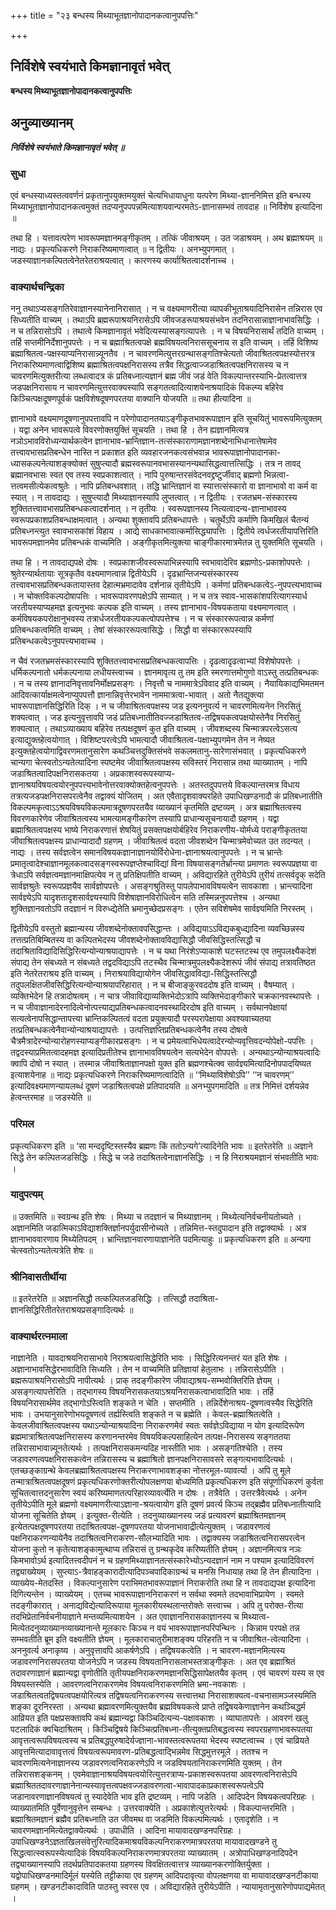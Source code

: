 +++
title = "२३ बन्धस्य मिथ्याभूतज्ञानोपादानकत्वानुपपत्तिः"

+++


## निर्विशेषे स्वयंभाते किमज्ञानावृतं भवेत्

**बन्धस्य मिथ्याभूतज्ञानोपादानकत्वानुपपत्तिः**

## **अनुव्याख्यानम्**

***निर्विशेषे स्वयंभाते किमज्ञानावृतं भवेत् ॥***

### **सुधा**

एवं बन्धस्याध्यस्तत्ववर्णनं प्रकृतानुपयुक्तमयुक्तं चेत्यभिधायाधुना यत्परेण मिथ्या-ज्ञाननिमित्त इति बन्धस्य मिथ्याभूताज्ञानोपादानकत्वमुक्तं तदप्यनुपपपन्नमित्याशयवान्परमतेऽ-ज्ञानासम्भवं तावदाह ॥ निर्विशेष इत्यादिना ॥

तथा हि । यत्तावत्परेण भावरूपमज्ञानमङ्गीकृतम् । तत्किं जीवाश्रयम् । उत जडाश्रयम् । अथ ब्रह्माश्रयम् ॥ नाद्यः । प्रकृत्यधिकरणे निराकरिष्यमाणत्वात् ॥ न द्वितीयः । अनभ्युपगमात् । जडस्याज्ञानकल्पितत्वेनेतरेतराश्रयत्वात् । कारणस्य कार्याश्रितत्वादर्शनाच्च ।

### **वाक्यार्थचन्द्रिका**

ननु तथाऽप्यसङ्गतिरेवाज्ञानस्यानेनानिरासात् । न च वक्ष्यमाणरीत्या व्यापकीभूताश्रयादिनिरासेन तन्निरास एव सिध्यतीति वाच्यम् । तथाऽपि ब्रह्मरूपाश्रयनिरासेऽपि जीवजडरूपाश्रयसंभवेन तदनिरासान्नाज्ञानाभावसिद्धिः । न च तन्निरासोऽपि । तथात्वे किमज्ञानावृतं भवेदित्यस्यासङ्गत्यापत्तेः । न च विषयनिरासार्थं तदिति वाच्यम् । तर्हि सप्तमीनिर्देशानुपपत्तेः । न च ब्रह्माश्रितत्वपक्षे ब्रह्मविषयत्वनिराससूचनाय स इति वाच्यम् । तर्हि विशिष्य ब्रह्माश्रितत्व-पक्षस्याप्यनिरासान्न्यूनतैव । न चावरणमित्युत्तरग्रन्थासङ्गतिश्चेत्यतो जीवाश्रितत्वपक्षस्योत्तरत्र निराकरिष्यमाणत्वाद्विशिष्य ब्रह्माश्रितत्वपक्षनिरासस्य तत्रैव सिद्धत्वाज्जडाश्रितत्वपक्षनिरासस्य च न चावरणमित्युक्तरीत्या लब्धत्वादत्र कं प्रतिबध्नात्यज्ञानं ब्रह्म जीवं जडं वेति विकल्पान्तरस्याभि-प्रेतत्वात्तत्र जडपक्षनिरासाय न चावरणमित्युत्तरवाक्यस्यापि सङ्गतत्वादित्याशयेनाश्रयादिकं विकल्प्य बहिरेव किञ्चित्पक्षदूषणपूर्वकं पक्षविशेषदूषणपरतया वाक्यानि योजयति ॥ तथा हीत्यादिना ॥

ज्ञानाभावे वक्ष्यमाणदूषणानुपपत्तावपि न परेणोपादानतयाऽङ्गीकृतभावरूपाज्ञान इति सूचयितुं भावरूपमित्युक्तम् । यद्वा अनेन भावरूपत्वे विवरणोक्तयुक्तिं सूचयति । तथा हि । तेन ह्यज्ञानमित्यत्र नञोऽभावविरोध्यन्यार्थकत्वेन ज्ञानाभाव-भ्रान्तिज्ञान-तत्संस्काराणामज्ञानशब्देनाभिधानात्तेषामेव तत्त्वावभासप्रतिबन्धेन नास्ति न प्रकाशत इति व्यवहारजनकत्वसंभवान्न भावरूपाज्ञानोपादानका-ध्यासकल्पनेत्याशङ्क्योक्तं सुषुप्त्यादौ ब्रह्मस्वरूपानवभासस्यानन्यथासिद्धत्वात्तत्सिद्धिः । तत्र न तावद् ब्रह्मानवभासः स्वत एव तस्य स्वप्रकाशत्वात् । नापि पुरुषान्तरसंवेदनवद्द्रष्टुर्जीवाद् ब्रह्मणो भिन्नत्वा-त्तत्वमसीत्येकत्वश्रुतेः । नापि प्रतिबन्धवशात् । तद्धि भ्रान्तिज्ञानं वा स्यात्तत्संस्कारो वा ज्ञानाभावो वा कर्म वा स्यात् । न तावदाद्यः । सुषुप्त्यादौ मिथ्याज्ञानस्यापि लुप्तत्वात् । न द्वितीयः । रजतभ्रम-संस्कारस्य शुक्तितत्त्वावभासप्रतिबन्धकत्वादर्शनात् । न तृतीयः । स्वरूपज्ञानस्य नित्यत्वादन्य-ज्ञानाभावस्य स्वरूपप्रकाशप्रतिबन्धाक्षमत्वात् । अन्यथा शुक्तावपि प्रतिबन्धापत्तेः । चतुर्थेऽपि कर्माणि किमखिलं चैतन्यं प्रतिबध्नन्त्युत स्वावभासकांशं विहाय । आद्ये साधकाभावात्कर्मासिद्ध्यापत्तिः । द्वितीये त्वर्धजरतीयापत्तिरिति भावरूपमज्ञानमेव प्रतिबन्धकं वाच्यमिति । अङ्गीकृतमित्युक्त्या चाङ्गीकारमात्रमेतन्न तु युक्तमिति सूचयति ।

तथा हि । न तावदाद्यपक्षे दोषः । स्वप्रकाशजीवस्वरूपाभिन्नस्यापि स्वभावादेरिव ब्रह्मणोऽ-प्रकाशोपपत्तेः । श्रुतेरन्यार्थतायाः सूत्रकृतैव वक्ष्यमाणत्वान्न द्वितीयेऽपि । दृढभ्रान्तिजन्यसंस्कारस्य तत्त्वावभासप्रतिबन्धकतायास्तव देहात्मभ्रमादावेव दर्शनान्न तृतीयेऽपि । कर्मणां प्रतिबन्धकत्वेऽ-नुपपत्त्यभावाच्च । न चोक्तविकल्पदोषापत्तिः । भावरूपावरणपक्षेऽपि साम्यात् । न च तत्र स्वाव-भासकांशपरित्यागस्यार्ध जरतीयस्याप्यहमज्ञ इत्यनुभवः कल्पक इति वाच्यम् । तस्य ज्ञानाभाव-विषयकताया वक्ष्यमाणत्वात् । कर्मविषयकपरोक्षानुभवस्य तत्रार्धजरतीयकल्पकत्वोपपत्तेश्च । न च संस्काररूपत्वान्न कर्मणां प्रतिबन्धकत्वमिति वाच्यम् । तेषां संस्काररूपत्वासिद्धेः । सिद्धौ वा संस्काररूपस्यापि प्रतिबन्धकत्वेऽनुपपत्त्यभावाच्च ।

न चैवं रजतभ्रमसंस्कारस्यापि शुक्तितत्त्वावभासप्रतिबन्धकत्वापत्तिः । दृढत्वादृढत्वाभ्यां विशेषोपपत्तेः । धर्मिकल्पनातो धर्मकल्पनाया लधीयस्त्वाच्च । ज्ञानमावृत्य तु तम इति स्मरणात्तमोगुणो वाऽस्तु तत्प्रतिबन्धकः । न च तस्य ज्ञानादनिवृत्तावनिर्मोक्षप्रसङ्गः । निवृत्तौ च नाममात्रेऽविवाद इति वाच्यम् । नैयायिकाद्यभिमतमन आदिवत्कार्याक्षमत्वेनाप्युपपत्तौ ज्ञानान्निवृत्तेरभावेन नाममात्रत्वा-भावात् । अतो नैतद्युक्त्या भावरूपाज्ञानसिद्धिरिति दिक् । न च जीवाश्रितत्वपक्षस्य जड इत्यननुवर्त्य न चावरणमित्यनेन निरसितुं शक्यत्वात् । जड इत्यनुवृत्तावपि जडं प्रतिबध्नातीतिवज्जडाश्रितत्व-तद्विषयकत्वपक्षयोस्तेनैव निरसितुं शक्यत्वात् । तथाऽव्याख्याय बहिरेव तत्पक्षदूषणं कुत इति वाच्यम् । जीवशब्दस्य चिन्मात्रपरत्वेऽसत्य इत्याद्युक्तहेत्वयोगात् । विशिष्टपरत्वेऽपि भामत्यादौ जीवाश्रितत्व-पक्षाभ्युपगमेन तेन न नेष्यत इत्युक्तहेत्वयोगाद्विवरणमतानुसारेण कथञ्चित्तदुक्तिसंभवे सकलमतानु-सारेणासंभवात् । प्रकृत्यधिकरणे चान्यगा चेत्स्वतोऽन्यतेत्यादिना स्पष्टमेव जीवाश्रितत्वपक्षस्य सविस्तरं निरासान्न तथा व्याख्यातम् । नापि जडाश्रितत्वादिपक्षनिरासकतया । अप्रकाशस्वरूपस्याप्य-ज्ञानाश्रयविषयत्वयोरनुपपत्त्यभावेनोत्तरवाक्योक्तहेत्वनुपपत्तेः । अतस्तदुपपत्तये विकल्पान्तरमत्र विधाय तत्रत्यजडपक्षनिरासपरत्वेनैव तद्वाक्यं योजितम् । अत एवैतादृशवाक्यरहिते उपाधिखण्डनादौ कं प्रतिबध्नातीति विकल्पमकृत्वाऽऽश्रयविषयविकल्पमात्रदूषणपरतयैव व्याख्यानं कृतमिति द्रष्टव्यम् । अत्र ब्रह्माश्रितत्वस्य विवरणकारेणेव जीवाश्रितत्वस्य भामत्यामङ्गीकारेण तस्यापि प्राधान्यसूचनायादौ ग्रहणम् । यद्वा ब्रह्माश्रितत्वपक्षस्य भाष्ये निराकरणात्तं शेषयितुं प्रसक्तपक्षयोर्बहिरेव निराकरणीय-योर्मध्ये पराङ्गीकृततया जीवाश्रितत्वपक्षस्य प्राधान्यादादौ ग्रहणम् । जीवाश्रितत्वं वदता जीवशब्देन चिन्मात्रमेवोच्यत उत तदन्यत् । नाद्यः । तस्य सर्वज्ञत्वेन समानविषयकज्ञानाज्ञानयोर्विरोधेना-ज्ञानाश्रयत्वानुपपत्तेः । न च भ्रान्तेः प्रमातृत्वादेश्चाज्ञानमूलकत्वादसङ्गस्वरूपज्ञप्तेश्चाविद्यां विना विषयासङ्गतेर्भ्रान्त्या प्रमाणतः स्वरूपप्रज्ञया वा त्रेधाऽपि सर्वज्ञत्वमज्ञानमाक्षिपत्येव न तु प्रतिक्षिपतीति वाच्यम् । अविद्यारहिते तुरीयेऽपि तुरीयं तत्सर्वदृक् सदेति सार्वज्ञश्रुतेः स्वरूपप्रज्ञयैव सार्वज्ञोपपत्तेः । असङ्गश्रुतिस्तु पापलेपाभावविषयत्वेन सावकाशा । भ्रान्त्यादिना सार्वज्ञ्येऽपि यादृशतादृशसार्वज्ञ्यस्यापि विशेषाज्ञानविरोधित्वेन सति तस्मिन्ननुपपत्तेश्च । अन्यथा शुक्तिज्ञानवतोऽपि तदज्ञानं न विरुध्द्येतेति भ्रमानुच्छेदप्रसङ्गः । एतेन सविशेषमेव सार्वज्ञ्यमिति निरस्तम् ।

द्वितीयेऽपि वस्तुतो ब्रह्मान्यस्य जीवशब्देनोक्तावपसिद्धान्तः । अविद्ययाऽऽविद्यकबुध्द्यादिना व्यवच्छिन्नस्य तत्तत्प्रतिबिम्बितस्य वा कल्पितभेदस्य जीवशब्देनोक्तावविद्यासिद्धौ जीवसिद्धिस्तत्सिद्धौ च तदाश्रिताविद्यादिसिद्धिरित्यन्योन्याश्रयाद्यापत्तेः । न च यथा निरंशेऽप्याकाशे घटस्तटस्थ एव तमुपलक्ष्यैकदेशं संपाद्य तेन संबध्यते न संबध्यते तद्वदविद्याऽपि तटस्थैव चिन्मात्रमुपलक्ष्यैकदेशरूपं जीवं संपाद्य तत्रावतिष्ठत इति नेतरेतराश्रय इति वाच्यम् । निराश्रयाविद्यायोगेन जीवसिद्धावविद्या-सिद्धिस्तत्सिद्धौ तदुपलक्षितजीवसिद्धिरित्यन्योन्याश्रयापरिहारात् । न च बीजाङ्कुरवददोष इति वाच्यम् । वैषम्यात् । व्यक्तिभेदेन हि तत्रादोषत्वम् । न चात्र जीवाविद्याव्यक्तिभेदोऽत्रापि व्यक्तिभेदाङ्गीकारे चक्रकानवस्थापत्तेः । न च जीवाज्ञानादेरनादित्वेनोत्पत्त्याद्यप्रतिबन्धकत्वादनवस्थादिरदोष इति वाच्यम् । सर्वथानपेक्षायां सत्यत्वेनापसिद्धान्तापत्त्या भ्रान्तिकल्पितत्वं वदता प्रयुक्त्यादौ परस्परापेक्षाया अवश्यवाच्यतया तत्प्रतिबन्धकत्वेनैवान्योन्याश्रयाद्यापत्तेः । उत्पत्तिज्ञप्तिप्रतिबन्धकत्वेनैव तस्य दोषत्वे चैत्रमैत्रादेरन्योन्यारोहणस्याप्यङ्गीकारप्रसङ्गः । न च प्रमेयत्वाभिधेयत्वादेरन्योन्यवृत्तिवदन्योपेक्षो-पपत्तिः । तद्वदस्याप्रमितत्वादहमज्ञ इत्यादिप्रतीतेश्च ज्ञानाभावविषयत्वेन सत्यभेदेन वोपपत्तेः । अन्यथाऽन्योन्याश्रयत्वादिः क्वापि दोषो न स्यात् । तस्मान्न जीवाश्रिताज्ञानपक्षो युक्त इति ब्रह्मणश्चेत्क्व सार्वज्ञ्यमित्यादिनोपपादयिष्यत इत्याशयेनाह ॥ नाद्यः प्रकृत्यधिकरणे निराकरिष्यमाणत्वादिति ॥ ‘‘मिथ्याविशेषोऽपि’’ ‘‘न चावरणम्’’ इत्यादिवक्ष्यमाणन्यायलब्धं दूषणं जडाश्रितत्वपक्षे प्रतिपादयति ॥ अनभ्युपगमादिति ॥ तत्र निमित्तं दर्शयन्नेव हेत्वन्तरमाह ॥ जडस्येति ॥

### **परिमल**

प्रकृत्यधिकरण इति ॥ ‘सा मन्ददृष्टिस्तस्यैव ब्रह्मणः किं ततोऽन्यगे’त्यादिनेति भावः ॥ इतरेतरेति ॥ अज्ञाने सिद्धे तेन कल्पितजडसिद्धिः । सिद्धे च जडे तदाश्रितत्वेनाज्ञानसिद्धिः । न हि निराश्रयमज्ञानं संभवतीति भावः ।

### **यादुपत्यम्**

॥ उक्तमिति ॥ स्वग्रन्थ इति शेषः । मिथ्या च तदज्ञानं च मिथ्याज्ञानम् । मिथ्येत्यनिर्वचनीयतोच्यते । अज्ञानमिति जडात्मिकाऽविद्याशक्तिर्ज्ञानपर्युदासीनोच्यते । तन्निमित्त-स्तदुपादान इति तद्वाक्यार्थः । अत्र ज्ञानाभाववारणाय मिथ्येतिपदम् । भ्रान्तिज्ञानवारणायाज्ञानेति पदमित्याहुः ॥ प्रकृत्यधिकरण इति ॥ अन्यगा चेत्स्वतोऽन्यतेत्यत्रेति शेषः ॥

### **श्रीनिवासतीर्थीया**

॥ इतरेतरेति ॥ अज्ञानसिद्धौ तत्कल्पितजडसिद्धिः । तत्सिद्धौ तदाश्रिता-ज्ञानसिद्धिरितीतरेतराश्रयप्रसङ्गादित्यर्थः ॥

### **वाक्यार्थरत्नमाला**

नाज्ञानेति । यावदाश्रयनिरासाभावे निराश्रयत्वासिद्धेरिति भावः । सिद्धिरित्यनन्तरं यत इति शेषः । अज्ञानाभावसिद्धेरभावादिति सिध्यति । तेन न वाच्यमिति प्रतिज्ञायां हेतुलाभः । तन्निरासेऽपीति । ब्रह्मरूपाश्रयनिरासोऽपि नापीत्यर्थः । प्राक् तदङ्गीकारेण जीवाद्याश्रय-सम्भवोक्तिरिति ज्ञेयम् । असङ्गत्यापत्तेरिति । तद्भागस्य विषयनिरासकतयाऽश्रयनिरासकत्वाभावादिति भावः । तर्हि विषयनिरासार्थमेव तद्भागोऽस्त्विति शङ्कते न चेति । सप्तमीति । तन्निर्देशेनाश्रय-दूषणत्वस्यैव सिद्धेरिति भावः । उभयानुसारेणोभयदूषणत्वं तर्ह्यस्त्विति शङ्कते न च ब्रह्मेति । केवल-ब्रह्माश्रितत्वेति । केवलजीवाश्रितत्वपक्षस्य यथाऽन्योन्याश्रयादिना निराकरणमेवं स्वतः सर्वज्ञेऽविद्याया न योग इत्यादिरूपेण ब्रह्ममात्राश्रितत्वपक्षनिरासस्य करणानन्तरमेव विषयविकल्पसाहित्येन तत्पक्ष-निरासस्य सङ्गततया तन्निरासाभावान्न्यूनतेत्यर्थः । तत्पक्षनिरासकमन्यदिह नास्तीति भावः । असङ्गतिश्चेति । तस्य जडावरणत्वपक्षनिरासकत्वेन तन्निरासस्य च ब्रह्माश्रितो ज्ञानपक्षनिरासावसरे सङ्गत्यभावादित्यर्थः । एतच्छङ्काग्रन्थे केवलब्रह्माश्रितत्वपक्षस्य निराकरणाभावशङ्का नोत्तरमूल-व्यावर्त्या । अपि तु मूले तन्मात्राश्रितत्वपक्षदूषणं प्रकृत्यधिकरणोक्तरीत्योपलक्षणया बोध्यमिति प्रकृत्यधिकरण इति संपूर्णाधिकरणं कुर्वता सूचितत्वात्तदनुसारेण स्वयं करिष्यमाणतत्परिहारव्यावर्त्येति न दोषः । तत्रैवेति । उत्तरत्रैवेत्यर्थः । अनेन तृतीयेऽपीति मूले ब्रह्मणो वक्ष्यमाणरीत्याऽज्ञाना-श्रयत्वायोग इति दूषणं प्रवर्त्य किञ्च तद्ब्रह्मैव प्रतिबध्नातीत्यादि योजना सूचितेति ज्ञेयम् । इत्युक्त-रीत्येति । तदनुव्याख्यानस्य जडं प्रत्यावरणं ब्रह्माश्रितमज्ञानम् इत्येतत्पक्षदूषणपरतया तदाश्रितत्वपक्ष-दूषणपरतया योजनाभावाद्रीत्येत्युक्तम् । जडावरणत्वं पक्षनिराकरणन्यायेनैव तदाश्रितत्वनिराकरण-सौलभ्यादिति भावः । तद्वाक्यस्य जडाश्रितत्वनिरासपरत्वेन योजना कुतो न कृतेत्याशङ्कामुत्थाप्य तन्निरासं तु ग्रन्थकृदेव करिष्यतीति ज्ञेयम् । अज्ञानमित्यत्र नञः किमभावोऽर्थ इत्यादितत्त्वदीपनं न च ग्रहणमिथ्याज्ञानतत्संस्कारेभ्योऽन्यदज्ञानं नाम न पश्याम इत्यादिविवरणं तद्व्याख्येयम् । सुप्त्याऽ-त्रैवाहङ्कारादीत्यादिपञ्चपादिकाग्रन्थं च मनसि निधायाह तथा हि तेन हीत्यादिना । व्याख्येय-मेतदस्ति । विकल्पानुसारेण पराभिमतभावरूपाज्ञानं निराकरोति तथा हि न तावदाद्यपक्ष इत्यादिना दिगित्यन्तेन । व्याख्येयम् । एतच्च भावरूपाज्ञाननिराकरणं न सर्वथा स्वमते तदभावाभिप्रायेण । स्वमते तदङ्गीकारात् । अनाद्यविद्येत्यादिरूपाया मूलकारीयस्थलान्तरोक्तेः सत्त्वाच्च । अपि तु परोक्त-रीत्या तदभिप्रेतानिर्वचनीयाज्ञाने मन्तव्यमित्याशयेन । अत एवाज्ञाननिरासकाज्ञानस्य च मिथ्यात्व-मित्येतदनुव्याख्यानव्याख्यानान्ते मूलकारः किञ्च न वयं भावरूपाज्ञानपरिपन्थिनः । किन्नाम परपक्षे तन्न सम्भवतीति ब्रूम इति वक्ष्यतीति ज्ञेयम् । मूलकाराचातुरीमाशङ्क्य परिहरति न च जीवाश्रित-त्वेत्यादिना । अननुवर्त्य अनाकृष्य । अनुवृत्तावपि आकर्षणेऽपि । तद्विषयकत्वेति । न चावरण-मज्ञानमित्यस्य जडावरणनिरासपरतया योजनेऽपि न जडस्य विषयतानिरासलाभस्तत्राङ्गीकृतः । अत एव ब्रह्माश्रितं तदावरणाज्ञानं ब्रह्मान्यद्वा वृणोतीति तृतीयपक्षनिराकरणमज्ञानसिद्धिसापेक्षतयैव कृतम् । एवं चावरणं यस्य स एव विषयस्तस्येति । आवरणत्वनिराकरणमेव विषयत्वनिराकरणमिति भ्रमा-नवकाशः । जडाश्रितत्वतद्विषयत्वपक्षयोरित्यत्र तद्विषयत्वनिराकरणस्य सत्त्वात्तथा निरासाशक्यत्व-वचनासामञ्जस्यमिति शङ्का दूरनिरस्ता । अन्यथा ब्रह्मावरणमित्युक्तयैव ब्रह्मविषयकत्वे प्राप्ते तद्विषयकेणाज्ञानेन कथञ्चिद्धर्म आव्रियत इति पक्षप्रसक्तावपि कथं ब्रह्मान्यद्वा किञ्चिदित्यन्य-पक्षावकाशः । व्याघातापत्तेः । आवरणं खलु पटलादिकं क्वचिदाश्रितम् । किञ्चिद्विषये किञ्चित्प्रतिबध्ना-तीत्युक्तप्रतिबद्धत्वस्य स्वपरग्रहणाभावरूपतया आवृत्तत्वरूपविषयत्वस्य च प्रतिबद्धपुरुषादेर्यज्ज्ञाना-भावस्तत्वरूपतया भेदस्य स्पष्टत्वाच्च । एवं चाव्रियते आवृत्तमित्यादावावृत्तत्वं विषयत्वरूपमावरण-प्रतिबद्धत्वाद्भिन्नमेव सिद्धमुत्तरमूले । ततश्च न चावरणमित्यनेनाज्ञानस्य जडावरणत्वनिराकरणेऽपि न जडविषयतानिराकरणमिति युक्तम् । तेन तन्निरासशङ्कनम् । एवमेवाज्ञानाश्रयविषयत्वयोरित्युत्तरत्राप्य-प्रकाशस्वरूपतया आवरणत्वनिरासेऽपि ब्रह्माश्रिततदावरणाज्ञानेनान्यस्यावृत्तत्वपक्षवज्जडावरणत्वा-भावापादकाप्रकाशस्वरूपत्वेऽपि जडानावरणाज्ञानविषयत्वं तु स्यादेवेति भाव इति द्रष्टव्यम् । नापि जडेति । आदिपदेन विषयकत्वपरिग्रहः । व्याख्यातमिति पूर्वेणानुवृत्तेन सम्बन्धः । उत्तरवाक्येति । अप्रकाशेत्युत्तरेत्यर्थः । विकल्पान्तरमिति । ब्रह्माश्रितमज्ञानं ब्रह्मैव प्रतिबध्नाति उत जीवमथ वा जडमिति विकल्पमित्यर्थः । एतादृशेति । न चावरणमज्ञानमित्येतद्वाक्येत्यर्थः । उपाधीति । आदिना मायावादखण्डनपरिग्रहः । उपाधिखण्डनेऽज्ञताखिलसंवेत्तुरित्यादिकमाश्रयविकल्पनिराकरणमात्रपरतया मायावादखण्डने तु सिद्धत्वात्स्वरूपस्येत्यादिकं विषयविकल्पनिराकरणमात्रपरतया व्याख्यातम् । अत्रोपाधिखण्डनादिपदेन तद्व्याख्यानस्यापि तदर्थप्रतिपादकतया ग्रहणस्य विवक्षितत्वात्तत्र व्याख्यानकरणोक्तिर्युक्ता । यद्वोपाधिखण्डनमादिर्मूलं यस्येति तट्टीकाया एव ग्रहणम् आदिपदावृत्या वोपलक्षणया वा मायावादखण्डनटीकाया ग्रहणम् । खण्डनटीकादाविति पाठस्तु स्वरस एव । अविद्यारहिते तुरीयेऽपीति । न्यायामृतानुसारेणोपपाद्यमेतत् ।

